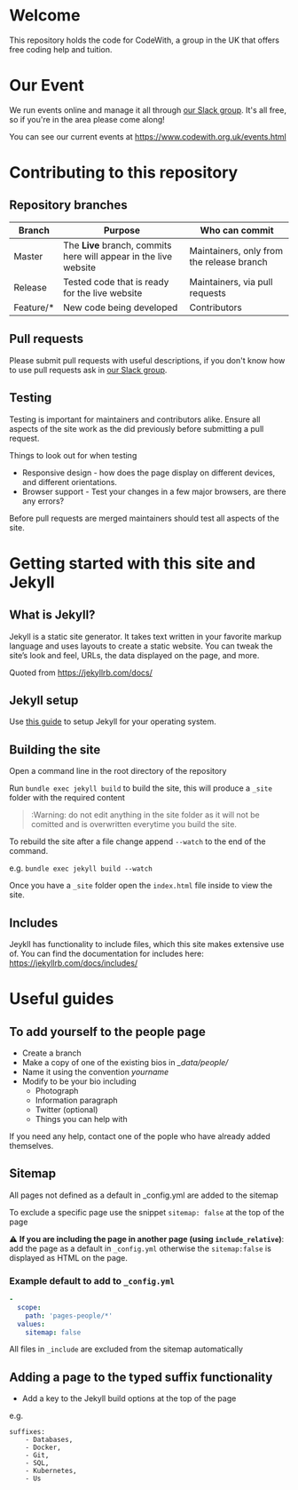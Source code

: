 # Welcome
This repository holds the code for CodeWith, a group in the UK that offers free coding help and tuition.

# Our Event
We run events online and manage it all through 
[our Slack group](https://www.codewith.org.uk/contact.html).
It's all free, so if you're in the area please come along!

You can see our current events at https://www.codewith.org.uk/events.html

# Contributing to this repository
## Repository branches

Branch | Purpose | Who can commit
------------ | ------------- | ---------------
Master | The **Live** branch, commits here will appear in the live website | Maintainers, only from the release branch
Release | Tested code that is ready for the live website | Maintainers, via pull requests
Feature/* | New code being developed | Contributors 

## Pull requests

Please submit pull requests with useful descriptions, if you don't know how to use pull requests ask in [our Slack group](https://www.codewith.org.uk/contact.html).


## Testing 

Testing is important for maintainers and contributors alike. Ensure all aspects of the site work as the did previously before submitting a pull request. 

Things to look out for when testing

* Responsive design - how does the page display on different devices, and different orientations.
* Browser support - Test your changes in a few major browsers, are there any errors?

Before pull requests are merged maintainers should test all aspects of the site. 

# Getting started with this site and Jekyll

## What is Jekyll?

Jekyll is a static site generator. It takes text written in your favorite markup language and uses layouts to create a static website. You can tweak the site’s look and feel, URLs, the data displayed on the page, and more.

Quoted from https://jekyllrb.com/docs/

## Jekyll setup

Use [this guide](https://jekyllrb.com/docs/installation/) to setup Jekyll for your operating system.

## Building the site

Open a command line in the root directory of the repository

Run `bundle exec jekyll build` to build the site, this will produce a `_site` folder with the required content

>:Warning: do not edit anything in the site folder as it will not be comitted and is overwritten everytime you build the site.

To rebuild the site after a file change append `--watch` to the end of the command. 

e.g. `bundle exec jekyll build --watch`

Once you have a `_site` folder open the `index.html` file inside to view the site.

## Includes

Jeykll has functionality to include files, which this site makes extensive use of. You can find the documentation for includes here: https://jekyllrb.com/docs/includes/

# Useful guides

## To add yourself to the people page

* Create a branch
* Make a copy of one of the existing bios in *_data/people/*
* Name it using the convention *yourname* 
* Modify to be your bio including
    * Photograph
    * Information paragraph
    * Twitter (optional)
    * Things you can help with

If you need any help, contact one of the pople who have already added themselves.

## Sitemap
All pages not defined as a default in _config.yml are added to the sitemap

To exclude a specific page use the snippet `sitemap: false` at the top of the page

:warning: **If you are including the page in another page (using `include_relative`)**: add the page as a default in `_config.yml` otherwise the `sitemap:false` is displayed as HTML on the page.

### Example default to add to `_config.yml`
```yml
-
  scope:
    path: 'pages-people/*'
  values:
    sitemap: false
```

All files in `_include` are excluded from the sitemap automatically
## Adding a page to the typed suffix functionality

* Add a key to the Jekyll build options at the top of the page

e.g. 

```
suffixes:
    - Databases,
    - Docker,
    - Git,
    - SQL,
    - Kubernetes,
    - Us
```



